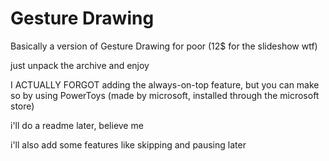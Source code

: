 # Gesture Drawing
Basically a version of Gesture Drawing for poor (12$ for the slideshow wtf)

just unpack the archive and enjoy

I ACTUALLY FORGOT adding the always-on-top feature, but you can make so by using PowerToys (made by microsoft, installed through the microsoft store)

i'll do a readme later, believe me

i'll also add some features like skipping and pausing later
